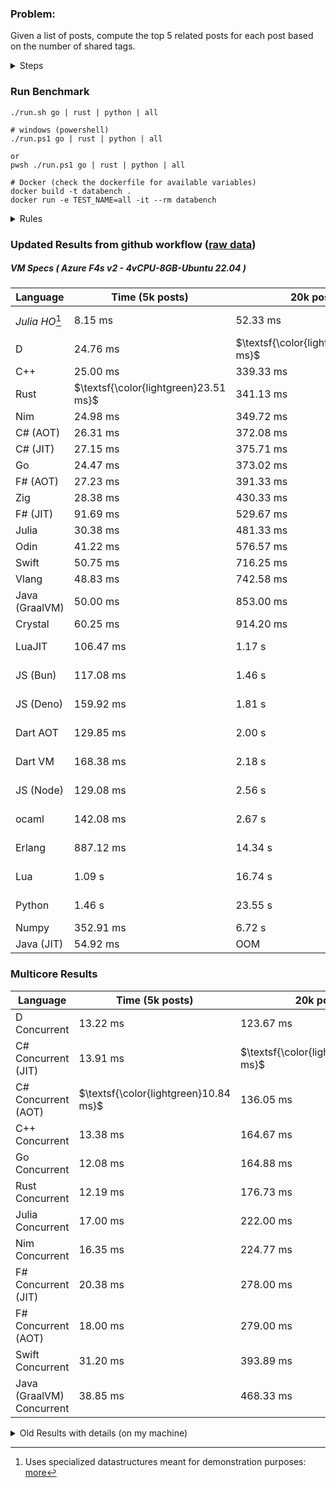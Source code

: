 ### Problem:

Given a list of posts, compute the top 5 related posts for each post based on the number of shared tags.

<details>
<summary> Steps </summary>

-   Read the posts JSON file.
-   Iterate over the posts and populate a map containing: `tag -> List<int>`, with the int representing the post index of each post with that tag.
-   Iterate over the posts and for each post:
    -   Create a map: `PostIndex -> int` to track the number of shared tags
    -   For each tag, Iterate over the posts that have that tag
    -   For each post, increment the shared tag count in the map.
-   Sort the related posts by the number of shared tags.
-   Write the top 5 related posts for each post to a new JSON file.
</details>

### Run Benchmark

```
./run.sh go | rust | python | all

# windows (powershell)
./run.ps1 go | rust | python | all

or
pwsh ./run.ps1 go | rust | python | all

# Docker (check the dockerfile for available variables)
docker build -t databench .
docker run -e TEST_NAME=all -it --rm databench
```

<details>
<summary> Rules </summary>

<h3>No:</h3>

-   FFI (including assembly inlining)
-   Unsafe code blocks
-   Custom benchmarking
-   Disabling runtime checks (bounds etc)
-   Specific hardware targeting
-   SIMD for single threaded solutions
-   Hardcoding number of posts
-   Lazy evaluation (Unless results are computed at runtime and timed)
-   Computation Caching

<h3>Must:</h3>

-   Support up to 100,000 posts
-   Support UTF8 strings
-   Parse json at runtime
-   Support up to 100 tags
-   Use a stable release of the compiler/runtime
-   Represent tags as strings
-   Be production ready
-   Use less than 8GB of memory
</details>

### Updated Results from github workflow ([raw data](https://github.com/jinyus/related_post_gen/blob/main/raw_results.md))

##### VM Specs ( Azure F4s v2 - 4vCPU-8GB-Ubuntu 22.04 )

| Language       | Time (5k posts)                       | 20k posts                              | 60k posts                           | Total     |
| -------------- | ------------------------------------- | -------------------------------------- | ----------------------------------- | --------- |
| _Julia HO_[^1] | 8.15 ms | 52.33 ms | 144.33 ms | 204.82 ms |
| D | 24.76 ms | $\textsf{\color{lightgreen}313.86 ms}$ | $\textsf{\color{lightgreen}2.71 s}$ | 3.04 s |
| C++ | 25.00 ms | 339.33 ms | 2.92 s | 3.28 s |
| Rust | $\textsf{\color{lightgreen}23.51 ms}$ | 341.13 ms | 3.03 s | 3.40 s |
| Nim | 24.98 ms | 349.72 ms | 3.06 s | 3.43 s |
| C# (AOT) | 26.31 ms | 372.08 ms | 3.24 s | 3.64 s |
| C# (JIT) | 27.15 ms | 375.71 ms | 3.24 s | 3.65 s |
| Go | 24.47 ms | 373.02 ms | 3.27 s | 3.67 s |
| F# (AOT) | 27.23 ms | 391.33 ms | 3.40 s | 3.82 s |
| Zig | 28.38 ms | 430.33 ms | 3.79 s | 4.25 s |
| F# (JIT) | 91.69 ms | 529.67 ms | 4.04 s | 4.66 s |
| Julia | 30.38 ms | 481.33 ms | 4.23 s | 4.74 s |
| Odin | 41.22 ms | 576.57 ms | 6.00 s | 6.61 s |
| Swift | 50.75 ms | 716.25 ms | 6.15 s | 6.92 s |
| Vlang | 48.83 ms | 742.58 ms | 6.59 s | 7.38 s |
| Java (GraalVM) | 50.00 ms | 853.00 ms | 7.50 s | 8.41 s |
| Crystal | 60.25 ms | 914.20 ms | 7.98 s | 8.96 s |
| LuaJIT | 106.47 ms | 1.17 s | 11.30 s | 12.58 s |
| JS (Bun) | 117.08 ms | 1.46 s | 11.92 s | 13.49 s |
| JS (Deno) | 159.92 ms | 1.81 s | 17.84 s | 19.81 s |
| Dart AOT | 129.85 ms | 2.00 s | 17.83 s | 19.96 s |
| Dart VM | 168.38 ms | 2.18 s | 19.66 s | 22.01 s |
| JS (Node) | 129.08 ms | 2.56 s | 19.63 s | 22.33 s |
| ocaml | 142.08 ms | 2.67 s | 32.09 s | 34.91 s |
| Erlang | 887.12 ms | 14.34 s | 135.39 s | 150.62 s |
| Lua | 1.09 s | 16.74 s | 149.94 s | 167.78 s |
| Python | 1.46 s | 23.55 s | 213.87 s | 238.88 s |
| Numpy | 352.91 ms | 6.72 s | OOM | N/A |
| Java (JIT) | 54.92 ms | OOM | OOM | N/A |

### Multicore Results

| Language       | Time (5k posts) | 20k posts        | 60k posts        | Total     |
| -------------- | --------------- | ---------------- | ---------------- | --------- |
| D Concurrent | 13.22 ms | 123.67 ms | $\textsf{\color{lightgreen}969.91 ms}$ | 1.11 s |
| C# Concurrent (JIT) | 13.91 ms | $\textsf{\color{lightgreen}122.91 ms}$ | 1.01 s | 1.15 s |
| C# Concurrent (AOT) | $\textsf{\color{lightgreen}10.84 ms}$ | 136.05 ms | 1.13 s | 1.28 s |
| C++ Concurrent | 13.38 ms | 164.67 ms | 1.40 s | 1.58 s |
| Go Concurrent | 12.08 ms | 164.88 ms | 1.42 s | 1.60 s |
| Rust Concurrent | 12.19 ms | 176.73 ms | 1.51 s | 1.70 s |
| Julia Concurrent | 17.00 ms | 222.00 ms | 1.94 s | 2.18 s |
| Nim Concurrent | 16.35 ms | 224.77 ms | 2.01 s | 2.25 s |
| F# Concurrent (JIT) | 20.38 ms | 278.00 ms | 2.46 s | 2.76 s |
| F# Concurrent (AOT) | 18.00 ms | 279.00 ms | 2.46 s | 2.76 s |
| Swift Concurrent | 31.20 ms | 393.89 ms | 3.46 s | 3.88 s |
| Java (GraalVM) Concurrent | 38.85 ms | 468.33 ms | 4.19 s | 4.70 s |

<details>
<summary> Old Results with details (on my machine) </summary>

| Language   | Processing Time | Total (+ I/O) | Details                                                                                                                                                                                                                                                                                         |
| ---------- | --------------- | ------------- | ----------------------------------------------------------------------------------------------------------------------------------------------------------------------------------------------------------------------------------------------------------------------------------------------- |
| Rust       | -               | 4.5s          | Initial                                                                                                                                                                                                                                                                                         |
| Rust v2    | -               | 2.60s         | Replace std HashMap with fxHashMap by [phazer99](https://www.reddit.com/r/rust/comments/16plgok/comment/k1rtr4x/?utm_source=share&utm_medium=web2x&context=3)                                                                                                                                   |
| Rust v3    | -               | 1.28s         | Preallocate and reuse map and unstable sort by [vdrmn](https://www.reddit.com/r/rust/comments/16plgok/comment/k1rzo7g/?utm_source=share&utm_medium=web2x&context=3) and [Darksonn](https://www.reddit.com/r/rust/comments/16plgok/comment/k1rzwdx/?utm_source=share&utm_medium=web2x&context=3) |
| Rust v4    | -               | 0.13s         | Use Post index as key instead of Pointer and Binary Heap by [RB5009](https://www.reddit.com/r/rust/comments/16plgok/comment/k1s5ea0/?utm_source=share&utm_medium=web2x&context=3)                                                                                                               |
| Rust v5    | 38ms            | 52ms          | Rm hashing from loop and use vec[count] instead of map[index]count by RB5009                                                                                                                                                                                                                    |
| Rust v6    | 23ms            | 36ms          | Optimized Binary Heap Ops by [scottlamb](https://github.com/jinyus/related_post_gen/pull/12)                                                                                                                                                                                                    |
| Rust Rayon | 9ms             | 22ms          | Parallelize by [masmullin2000](https://github.com/jinyus/related_post_gen/pull/4)                                                                                                                                                                                                               |
| Rust Rayon | 8ms             | 22ms          | Remove comparison out of hot loop                                                                                                                                                                                                                                                               |
| ⠀          | ⠀               | ⠀             | ⠀                                                                                                                                                                                                                                                                                               |
| Go         | -               | 1.5s          | Initial                                                                                                                                                                                                                                                                                         |
| Go v2      | -               | 80ms          | Add rust optimizations                                                                                                                                                                                                                                                                          |
| Go v3      | 56ms            | 70ms          | Use goccy/go-json                                                                                                                                                                                                                                                                               |
| Go v3      | 34ms            | 55ms          | Use generic binaryheap by [DrBlury](https://github.com/jinyus/related_post_gen/pull/7)                                                                                                                                                                                                          |
| Go v4      | 26ms            | 50ms          | Replace binary heap with custom priority queue                                                                                                                                                                                                                                                  |
| Go v5      | 20ms            | 43ms          | Remove comparison out of hot loop                                                                                                                                                                                                                                                               |
| Go Con     | 10ms            | 33ms          | Go concurrency by [tirprox](https://github.com/jinyus/related_post_gen/pull/17) and [DrBlury](https://github.com/jinyus/related_post_gen/pull/8)                                                                                                                                                |
| Go Con v2  | 5ms             | 29ms          | Use arena, use waitgroup, rm binheap by [DrBlury](https://github.com/jinyus/related_post_gen/pull/20)                                                                                                                                                                                           |
| ⠀          | ⠀               | ⠀             | ⠀                                                                                                                                                                                                                                                                                               |
| Python     | -               | 7.81s         | Initial                                                                                                                                                                                                                                                                                         |
| Python v2  | 1.35s           | 1.53s         | Add rust optimizations by [dave-andersen](https://github.com/jinyus/related_post_gen/pull/10)                                                                                                                                                                                                   |
| Numpy      | 0.57s           | 0.85s         | Numpy implementation by [Copper280z](https://github.com/jinyus/related_post_gen/pull/11)                                                                                                                                                                                                        |
| ⠀          | ⠀               | ⠀             | ⠀                                                                                                                                                                                                                                                                                               |
| Crystal    | 50ms            | 96ms          | Inital w/ previous optimizations                                                                                                                                                                                                                                                                |
| Crystal v2 | 33ms            | 72ms          | Replace binary heap with custom priority queue                                                                                                                                                                                                                                                  |
| ⠀          | ⠀               | ⠀             | ⠀                                                                                                                                                                                                                                                                                               |
| Odin       | 110ms           | 397ms         | Ported from golang code                                                                                                                                                                                                                                                                         |
| Odin v2    | 104ms           | 404ms         | Remove comparison out of hot loop                                                                                                                                                                                                                                                               |
| ⠀          | ⠀               | ⠀             | ⠀                                                                                                                                                                                                                                                                                               |
| Dart VM    | 125ms           | 530ms         | Ported from golang code                                                                                                                                                                                                                                                                         |
| Dart bin   | 274ms           | 360ms         | Compiled executable                                                                                                                                                                                                                                                                             |
| ⠀          | ⠀               | ⠀             | ⠀                                                                                                                                                                                                                                                                                               |
| Vlang      | 339ms           | 560ms         | Ported from golang code                                                                                                                                                                                                                                                                         |
| ⠀          | ⠀               | ⠀             | ⠀                                                                                                                                                                                                                                                                                               |
| Zig        | 80ms            | 110ms         | Provided by [akhildevelops](https://github.com/jinyus/related_post_gen/pull/30)                                                                                                                                                                                                                 |

</details>

[^1]: Uses specialized datastructures meant for demonstration purposes: [more](https://github.com/LilithHafner/Jokes/tree/main/SuperDataStructures.jl)
